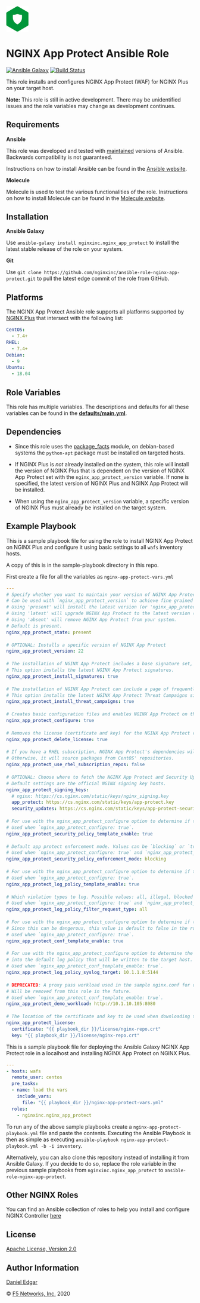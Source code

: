 <img src="images/nap-logo.png" width="60">

NGINX App Protect Ansible Role
==============================

[![Ansible Galaxy](https://img.shields.io/badge/galaxy-nginxinc.nginx-5bbdbf.svg)](https://galaxy.ansible.com/nginxinc/nginx_app_protect)
[![Build Status](https://travis-ci.org/nginxinc/ansible-role-nginx-app-protect.svg?branch=main)](https://travis-ci.org/nginxinc/ansible-role-nginx-app-protect)

This role installs and configures NGINX App Protect (WAF) for NGINX Plus on your target host.

**Note:** This role is still in active development. There may be unidentified issues and the role variables may change as development continues.

Requirements
------------

**Ansible**

This role was developed and tested with [maintained](https://docs.ansible.com/ansible/latest/reference_appendices/release_and_maintenance.html#release-status) versions of Ansible. Backwards compatibility is not guaranteed.

Instructions on how to install Ansible can be found in the [Ansible website](https://docs.ansible.com/ansible/latest/installation_guide/intro_installation.html).

**Molecule**

Molecule is used to test the various functionalities of the role. Instructions on how to install Molecule can be found in the [Molecule website](https://molecule.readthedocs.io/en/stable/installation.html).

Installation
------------

**Ansible Galaxy**

Use `ansible-galaxy install nginxinc.nginx_app_protect` to install the latest stable release of the role on your system.

**Git**

Use `git clone https://github.com/nginxinc/ansible-role-nginx-app-protect.git` to pull the latest edge commit of the role from GitHub.

Platforms
---------

The NGINX App Protect Ansible role supports all platforms supported by [NGINX Plus](https://www.nginx.com/products/technical-specs/) that intersect with the following list:

```yaml
CentOS:
  - 7.4+
RHEL:
  - 7.4+
Debian:
  - 9
Ubuntu:
  - 18.04
```

Role Variables
--------------

This role has multiple variables. The descriptions and defaults for all these variables can be found in the **[defaults/main.yml](https://github.com/nginxinc/ansible-role-nginx-app-protect/blob/main/defaults/main.yml)**.

Dependencies
------------

-   Since this role uses the [package_facts](https://docs.ansible.com/ansible/latest/modules/package_facts_module.html) module, on debian-based systems the `python-apt` package must be installed on targeted hosts.

-   If NGINX Plus is *not* already installed on the system, this role will install the version of NGINX Plus that is dependent on the version of NGINX App Protect set with the `nginx_app_protect_version` variable. If none is specified, the latest version of NGINX Plus and NGINX App Protect will be installed.

-   When using the `nginx_app_protect_version` variable, a specific version of NGINX Plus must already be installed on the target system.

Example Playbook
----------------

This is a sample playbook file for using the role to install NGINX App Protect on NGINX Plus and configure it using basic settings to all `wafs` inventory hosts.

A copy of this is in the sample-playbook directory in this repo.

First create a file for all the variables as `nginx-app-protect-vars.yml`

```yaml
---
# Specify whether you want to maintain your version of NGINX App Protect, upgrade to the latest version, or remove NGINX App Protect.
# Can be used with `nginx_app_protect_version` to achieve fine grained control on which version of NGINX App Protect is installed/used on each playbook execution.
# Using 'present' will install the latest version (or 'nginx_app_protect_version') of NGINX App Protect on a fresh install.
# Using 'latest' will upgrade NGINX App Protect to the latest version (that matches your 'nginx_app_protect_version') of NGINX App Protect on every playbook execution.
# Using 'absent' will remove NGINX App Protect from your system.
# Default is present.
nginx_app_protect_state: present

# OPTIONAL: Installs a specific version of NGINX App Protect
nginx_app_protect_version: 22

# The installation of NGINX App Protect includes a base signature set, which may be out of date.
# This option installs the latest NGINX App Protect signatures.
nginx_app_protect_install_signatures: true

# The installation of NGINX App Protect can include a page of frequently-updated, high-accuracy signatures called Threat Campaigns.
# This option installs the latest NGINX App Protect Threat Campaigns signatures.
nginx_app_protect_install_threat_campaigns: true

# Creates basic configuration files and enables NGINX App Protect on the target host
nginx_app_protect_configure: true

# Removes the license (certificate and key) for the NGINX App Protect repositories on the target host(s) when playbook run is complete.
nginx_app_protect_delete_license: true

# If you have a RHEL subscription, NGINX App Protect's dependencies will use subscription repos.
# Otherwise, it will source packages from CentOS' repositories.
nginx_app_protect_use_rhel_subscription_repos: false

# OPTIONAL: Choose where to fetch the NGINX App Protect and Security Updates signing keys from.
# Default settings are the official NGINX signing key hosts.
nginx_app_protect_signing_keys:
  # nginx: https://cs.nginx.com/static/keys/nginx_signing.key
  app_protect: https://cs.nginx.com/static/keys/app-protect.key
  security_updates: https://cs.nginx.com/static/keys/app-protect-security-updates.key

# For use with the nginx_app_protect_configure option to determine if the default security policy will be written to the target host
# Used when `nginx_app_protect_configure: true`.
nginx_app_protect_security_policy_template_enable: true

# Default app protect enforcement mode. Values can be `blocking` or `transparent`.
# Used when `nginx_app_protect_configure: true` and `nginx_app_protect_security_policy_template_enable: true`.
nginx_app_protect_security_policy_enforcement_mode: blocking

# For use with the nginx_app_protect_configure option to determine if the default log policy will be written to the target host.
# Used when `nginx_app_protect_configure: true`.
nginx_app_protect_log_policy_template_enable: true

# Which violation types to log. Possible values: all, illegal, blocked
# Used when `nginx_app_protect_configure: true` and `nginx_app_protect_log_policy_template_enable: true`.
nginx_app_protect_log_policy_filter_request_type: all

# For use with the nginx_app_protect_configure option to determine if the sample nginx.conf will be written to the target host.
# Since this can be dangerous, this value is default to false in the role defaults.
# Used when `nginx_app_protect_configure: true`.
nginx_app_protect_conf_template_enable: true

# For use with the nginx_app_protect_configure option to determine the syslog target to be injected
# into the default log policy that will be written to the target host.
# Used when `nginx_app_protect_conf_template_enable: true`.
nginx_app_protect_log_policy_syslog_target: 10.1.1.8:5144

# DEPRECATED: A proxy pass workload used in the sample nginx.conf for demo purposes.
# Will be removed from this role in the future.
# Used when `nginx_app_protect_conf_template_enable: true`.
nginx_app_protect_demo_workload: http://10.1.10.105:8080

# The location of the certificate and key to be used when downloading the packages onto the host.
nginx_app_protect_license:
  certificate: "{{ playbook_dir }}/license/nginx-repo.crt"
  key: "{{ playbook_dir }}/license/nginx-repo.crt"
```

This is a sample playbook file for deploying the Ansible Galaxy NGINX App Protect role in a localhost and installing NGINX App Protect on NGINX Plus.

```yaml
---
- hosts: wafs
  remote_user: centos
  pre_tasks:
  - name: load the vars
    include_vars:
      file: "{{ playbook_dir }}/nginx-app-protect-vars.yml"
  roles:
    - nginxinc.nginx_app_protect
```


To run any of the above sample playbooks create a `nginx-app-protect-playbook.yml` file and paste the contents. Executing the Ansible Playbook is then as simple as executing `ansible-playbook nginx-app-protect-playbook.yml -b -i inventory`.

Alternatively, you can also clone this repository instead of installing it from Ansible Galaxy. If you decide to do so, replace the role variable in the previous sample playbooks from `nginxinc.nginx_app_protect` to `ansible-role-nginx-app-protect`.

Other NGINX Roles
-----------------

You can find an Ansible collection of roles to help you install and configure NGINX Controller [here](https://github.com/nginxinc/ansible-collection-nginx_controller)

License
-------

[Apache License, Version 2.0](https://github.com/nginxinc/ansible-role-nginx-app-protect/blob/master/LICENSE)

Author Information
------------------

[Daniel Edgar](https://github.com/aknot242)

&copy; [F5 Networks, Inc.](https://www.f5.com/) 2020
